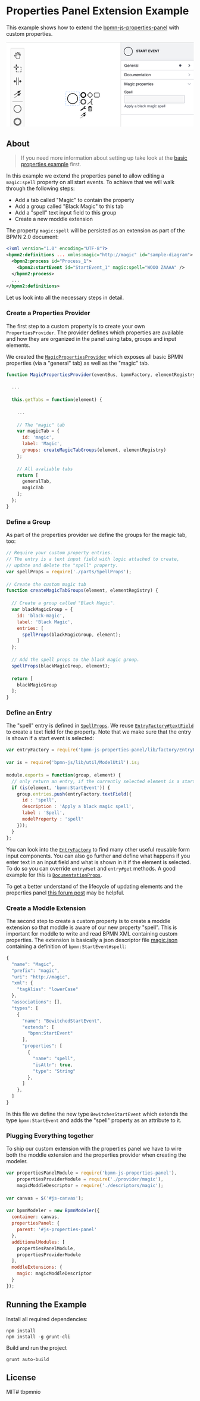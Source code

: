 # Properties Panel Extension Example

This example shows how to extend the [bpmn-js-properties-panel](https://github.com/bpmn-io/bpmn-js-properties-panel) with custom properties.

![properties panel extension screenshot](https://raw.githubusercontent.com/bpmn-io/bpmn-js-examples/master/properties-panel-extension/docs/screenshot.png "Screenshot of the properties panel extension example")


## About

> If you need more information about setting up take look at the [basic properties example](https://github.com/bpmn-io/bpmn-js-examples/tree/master/properties-panel) first.

In this example we extend the properties panel to allow editing a `magic:spell` property on all start events. To achieve that we will walk through the following steps:

* Add a tab called "Magic" to contain the property
* Add a group called "Black Magic" to this tab
* Add a "spell" text input field to this group
* Create a new moddle extension

The property `magic:spell` will be persisted as an extension as part of the BPMN 2.0 document:

```xml
<?xml version="1.0" encoding="UTF-8"?>
<bpmn2:definitions ... xmlns:magic="http://magic" id="sample-diagram">
  <bpmn2:process id="Process_1">
    <bpmn2:startEvent id="StartEvent_1" magic:spell="WOOO ZAAAA" />
  </bpmn2:process>
  ...
</bpmn2:definitions>
```


Let us look into all the necessary steps in detail.


### Create a Properties Provider

The first step to a custom property is to create your own `PropertiesProvider`.
The provider defines which properties are available and how they are organized in the panel using tabs, groups and input elements.

We created the [`MagicPropertiesProvider`](app/provider/magic/MagicPropertiesProvider.js) which exposes all basic BPMN properties (via a "general" tab) as well as the "magic" tab.

```javascript
function MagicPropertiesProvider(eventBus, bpmnFactory, elementRegistry) {

  ...

  this.getTabs = function(element) {

    ...

    // The "magic" tab
    var magicTab = {
      id: 'magic',
      label: 'Magic',
      groups: createMagicTabGroups(element, elementRegistry)
    };

    // All avaliable tabs
    return [
      generalTab,
      magicTab
    ];
  };
}
```


### Define a Group

As part of the properties provider we define the groups for the magic tab, too:

```javascript
// Require your custom property entries.
// The entry is a text input field with logic attached to create,
// update and delete the "spell" property.
var spellProps = require('./parts/SpellProps');

// Create the custom magic tab
function createMagicTabGroups(element, elementRegistry) {

  // Create a group called "Black Magic".
  var blackMagicGroup = {
    id: 'black-magic',
    label: 'Black Magic',
    entries: [
      spellProps(blackMagicGroup, element);
    ]
  };

  // Add the spell props to the black magic group.
  spellProps(blackMagicGroup, element);

  return [
    blackMagicGroup
  ];
}
```


### Define an Entry

The "spell" entry is defined in [`SpellProps`](app/provider/magic/parts/SpellProps.js). We reuse [`EntryFactory#textField`](https://github.com/bpmn-io/bpmn-js-properties-panel/blob/master/lib/factory/EntryFactory.js#L79) to create a text field for the property. Note that we make sure that the entry is shown if a start event is selected:

```javascript
var entryFactory = require('bpmn-js-properties-panel/lib/factory/EntryFactory');

var is = require('bpmn-js/lib/util/ModelUtil').is;

module.exports = function(group, element) {
  // only return an entry, if the currently selected element is a start event
  if (is(element, 'bpmn:StartEvent')) {
    group.entries.push(entryFactory.textField({
      id : 'spell',
      description : 'Apply a black magic spell',
      label : 'Spell',
      modelProperty : 'spell'
    }));
  }
};
```

You can look into the [`EntryFactory`](https://github.com/bpmn-io/bpmn-js-properties-panel/blob/master/lib/factory/EntryFactory.js) to find many other useful reusable form input components. You can also go further and define what happens if you enter text in an input field and what is shown in it if the element is selected. To do so you can override `entry#set` and `entry#get` methods. A good example for this is [`DocumentationProps`](https://github.com/bpmn-io/bpmn-js-properties-panel/blob/master/lib/provider/bpmn/parts/DocumentationProps.js).

To get a better understand of the lifecycle of updating elements and the properties panel [this forum post](https://forum.bpmn.io/t/integrating-bpmn-js-properties-panel-with-the-bpmn-js-modeler/261/20) may be helpful.


### Create a Moddle Extension

The second step to create a custom property is to create a moddle extension so that moddle is aware of our new property "spell". This is important for moddle to write and read BPMN XML containing custom properties. The extension is basically a json descriptor file [magic.json](app/descriptors/magic.json) containing a definition of `bpmn:StartEvent#spell`:

```javascript
{
  "name": "Magic",
  "prefix": "magic",
  "uri": "http://magic",
  "xml": {
    "tagAlias": "lowerCase"
  },
  "associations": [],
  "types": [
    {
      "name": "BewitchedStartEvent",
      "extends": [
        "bpmn:StartEvent"
      ],
      "properties": [
        {
          "name": "spell",
          "isAttr": true,
          "type": "String"
        },
      ]
    },
  ]
}
```

In this file we define the new type `BewitchesStartEvent` which extends the type `bpmn:StartEvent` and adds the "spell" property as an attribute to it.


### Plugging Everything together

To ship our custom extension with the properties panel we have to wire both the moddle extension and the properties provider when creating the modeler.

```javascript
var propertiesPanelModule = require('bpmn-js-properties-panel'),
    propertiesProviderModule = require('./provider/magic'),
    magicModdleDescriptor = require('./descriptors/magic');

var canvas = $('#js-canvas');

var bpmnModeler = new BpmnModeler({
  container: canvas,
  propertiesPanel: {
    parent: '#js-properties-panel'
  },
  additionalModules: [
    propertiesPanelModule,
    propertiesProviderModule
  ],
  moddleExtensions: {
    magic: magicModdleDescriptor
  }
});
```


## Running the Example

Install all required dependencies:

```
npm install
npm install -g grunt-cli
```

Build and run the project

```
grunt auto-build
```


## License

MIT# tbpmnio
